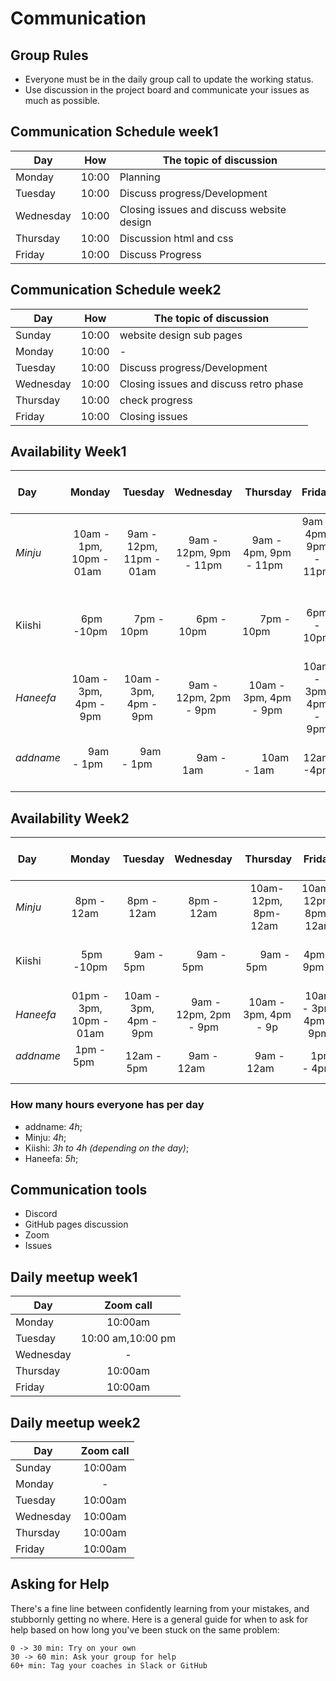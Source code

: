 # Communication

## Group Rules

<!-- any general rules you'd like to set for your group? -->

- Everyone must be in the daily group call to update the working status.
- Use discussion in the project board and communicate your issues as much as
  possible.

## Communication Schedule week1

| Day       |  How  | The topic of discussion                   |
| --------- | :---: | ----------------------------------------- |
| Monday    | 10:00 | Planning                                  |
| Tuesday   | 10:00 | Discuss progress/Development              |
| Wednesday | 10:00 | Closing issues and discuss website design |
| Thursday  | 10:00 | Discussion html and css                   |
| Friday    | 10:00 | Discuss Progress                          |

## Communication Schedule week2

| Day       |  How  | The topic of discussion                |
| --------- | :---: | -------------------------------------- |
| Sunday    | 10:00 | website design sub pages               |
| Monday    | 10:00 | -                                      |
| Tuesday   | 10:00 | Discuss progress/Development           |
| Wednesday | 10:00 | Closing issues and discuss retro phase |
| Thursday  | 10:00 | check progress                         |
| Friday    | 10:00 | Closing issues                         |

## Availability Week1

| Day         |          Monday            |        Tuesday          |       Wednesday          |        Thursday          |         Friday          |  Saturday   |   Sunday    |
| ----------- | :------------------------: | :---------------------: | :----------------------: | :----------------------: | :---------------------: | :---------: | :---------: |
| _Minju_     |  10am - 1pm, 10pm - 01am   | 9am - 12pm, 11pm - 01am |  9am - 12pm, 9pm - 11pm  | 9am - 4pm, 9pm - 11pm    | 9am - 4pm, 9pm - 11pm   | 11am - 1pm  | 9pm - 12am  |
| Kiishi      |         6pm -10pm          |       7pm - 10pm        |       6pm - 10pm         |       7pm - 10pm         |       6pm - 10pm        | 9am - 5pm   | 6pm - 10pm  |
| _Haneefa_   |  10am - 3pm, 4pm - 9pm     |  10am - 3pm, 4pm - 9pm  | 9am - 12pm, 2pm - 9pm    |  10am - 3pm, 4pm - 9pm   | 10am - 3pm, 4pm - 9pm   | 4pm - 8pm    | 6pm - 9pm  |
| _addname_   |        9am - 1pm           |        9am - 1pm        |       9am - 1am          |        10am - 1am        |       12am -4pm         | 9am - 1pm   |             |

## Availability Week2

| Day         |         Monday           |        Tuesday         |       Wednesday          |        Thursday         |         Friday         |   Saturday    |    Sunday    |
| ----------- | :----------------------: | :--------------------: | :----------------------: | :---------------------: | :--------------------: | :-----------: | :----------: |
| _Minju_     |      8pm - 12am          |       8pm - 12am       |        8pm - 12am        |  10am-12pm, 8pm-12am    |  10am-12pm, 8pm-12am   |  8pm - 12am   |              |
| Kiishi      |        5pm -10pm         |       9am - 5pm        |       9am - 5pm          |       9am - 5pm         |       4pm - 9pm        |  9am - 5pm    |  6pm - 10pm  |
| _Haneefa_ | 01pm - 3pm, 10pm - 01am    | 10am - 3pm, 4pm - 9pm  |   9am - 12pm, 2pm - 9pm  | 10am - 3pm, 4pm - 9p    | 10am - 3pm, 4pm - 9pm  |  4pm - 8pm   | 01pm - 12am  |
| _addname_   |    1pm - 5pm             |     12am - 5pm         |   9am - 12am             |      9am - 12am         |        1pm - 4pm       |    12am - 3pm |   12am - 4pm |

### How many hours everyone has per day

- addname: _4h_;
- Minju: _4h_;
- Kiishi: _3h to 4h (depending on the day)_;
- Haneefa: _5h_;

## Communication tools

- Discord
- GitHub pages discussion
- Zoom
- Issues

## Daily meetup week1

| Day       |     Zoom call     |
| --------- | :---------------: |
| Monday    |      10:00am      |
| Tuesday   | 10:00 am,10:00 pm |
| Wednesday |         -         |
| Thursday  |      10:00am      |
| Friday    |      10:00am      |

## Daily meetup week2

| Day       | Zoom call |
| --------- | :-------: |
| Sunday    |  10:00am  |
| Monday    |     -     |
| Tuesday   |  10:00am  |
| Wednesday |  10:00am  |
| Thursday  |  10:00am  |
| Friday    |  10:00am  |

## Asking for Help

There's a fine line between confidently learning from your mistakes, and
stubbornly getting no where. Here is a general guide for when to ask for help
based on how long you've been stuck on the same problem:

    0 -> 30 min: Try on your own
    30 -> 60 min: Ask your group for help
    60+ min: Tag your coaches in Slack or GitHub
